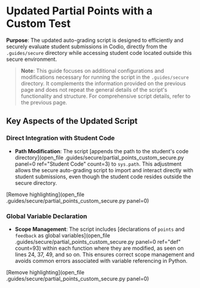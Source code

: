 # Updated Partial Points with a Custom Test

**Purpose**: The updated auto-grading script is designed to efficiently and securely evaluate student submissions in Codio, directly from the `.guides/secure` directory while accessing student code located outside this secure environment.

 > **Note**: This guide focuses on additional configurations and modifications necessary for running the script in the `.guides/secure` directory. It complements the information provided on the previous page and does not repeat the general details of the script's functionality and structure. For comprehensive script details, refer to the previous page.

## Key Aspects of the Updated Script

### Direct Integration with Student Code

- **Path Modification**: The script [appends the path to the student's code directory](open_file .guides/secure/partial_points_custom_secure.py panel=0 ref="Student Code" count=3) to `sys.path`. This adjustment allows the secure auto-grading script to import and interact directly with student submissions, even though the student code resides outside the secure directory.

[Remove highlighting](open_file .guides/secure/partial_points_custom_secure.py panel=0)

### Global Variable Declaration

- **Scope Management**: The script includes [declarations of `points` and `feedback` as global variables](open_file .guides/secure/partial_points_custom_secure.py panel=0 ref="def" count=93) within each function where they are modified, as seen on lines 24, 37, 49, and so on. This ensures correct scope management and avoids common errors associated with variable referencing in Python.

[Remove highlighting](open_file .guides/secure/partial_points_custom_secure.py panel=0)
